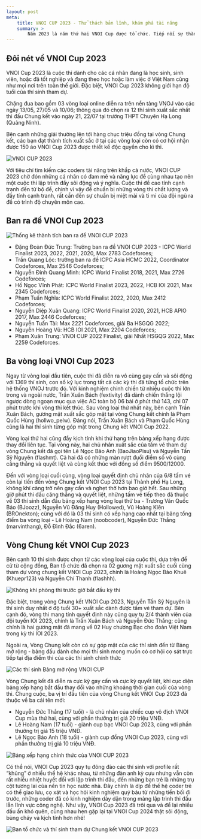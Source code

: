```yaml
---
layout: post
meta:
    title: VNOI CUP 2023 - Thử thách bản lĩnh, khám phá tài năng
    summary: >
        Năm 2023 là năm thứ hai VNOI Cup được tổ chức. Tiếp nối sự thành công của mùa đầu tiên, VNOI Cup 2023 khởi động với mục đích tìm kiếm những tài năng lập trình trẻ Việt Nam. Trải qua ba vòng loại đầy cam go và vòng Chung kết vô cùng gay cấn, chủ nhân của chiếc cup vô địch VNOI Cup 2023 danh giá đã lộ diện. Hãy cùng điểm lại chặng đường tìm ra những gương mặt xuất sắc trong cuộc thi này nhé!
---
```


## Đôi nét về VNOI Cup 2023

VNOI Cup 2023 là cuộc thi dành cho các cá nhân đang là học sinh, sinh viên, hoặc đã tốt nghiệp và đang theo học hoặc làm việc ở Việt Nam cũng như mọi nơi trên toàn thế giới. Đặc biệt, VNOI Cup 2023 không giới hạn độ tuổi của thí sinh tham dự.

Chặng đua bao gồm 03 vòng loại online diễn ra trên nền tảng VNOJ vào các ngày 13/05, 27/05 và 10/06; thông qua đó chọn ra 12 thí sinh xuất sắc nhất thi đấu Chung kết vào ngày 21, 22/07 tại trường THPT Chuyên Hạ Long (Quảng Ninh).

Bên cạnh những giải thưởng lên tới hàng chục triệu đồng tại vòng Chung kết, các bạn đạt thành tích xuất sắc ở tại các vòng loại còn có cơ hội nhận được 150 áo VNOI Cup 2023 được thiết kế độc quyền cho kì thi. 

![VNOI CUP 2023](../assets/vnoi-cup/image1.jpg)

Với tiêu chí tìm kiếm các coders tài năng trên khắp cả nước, VNOI CUP 2023 chờ đón những cá nhân có đam mê và năng lực để cùng nhau tạo nên một cuộc thi lập trình đầy sôi động và ý nghĩa. Cuộc thi đề cao tính cạnh tranh đến từ bộ đề, chính vì vậy để chuẩn bị những vòng thi chất lượng và đầy tính cạnh tranh, rất cần đến sự chuẩn bị miệt mài và tỉ mỉ của đội ngũ ra đề có trình độ chuyên môn cao.

## Ban ra đề VNOI Cup 2023
    
![Thống kê thành tích ban ra đề VNOI CUP 2023](../assets/vnoi-cup/image4.png)
- Đặng Đoàn Đức Trung: Trưởng ban ra đề VNOI CUP 2023 - ICPC World Finalist 2023, 2022, 2021, 2020, Max 2783 Codeforces;
- Trần Quang Lộc: trưởng ban ra đề ICPC Asia HCMC 2022, Coordinator Codeforces, Max 2546 Codeforces;
- Nguyễn Đinh Quang Minh: ICPC World Finalist 2018, 2021, Max 2726 Codeforces;
- Hồ Ngọc Vĩnh Phát: ICPC World Finalist 2023, 2022, HCB IOI 2021, Max 2345 Codeforces;
- Phạm Tuấn Nghĩa: ICPC World Finalist 2022, 2020, Max 2412 Codeforces;
- Nguyễn Diệp Xuân Quang: ICPC World Finalist 2020, 2021, HCB APIO 2017, Max 2446 Codeforces;
- Nguyễn Tuấn Tài: Max 2221 Codeforces, giải Ba HSGQG 2022;
- Nguyễn Hoàng Vũ: HCB IOI 2021, Max 2204 Codeforces;
- Phạm Xuân Trung: VNOI CUP 2022 Finalist, giải Nhất HSGQG 2022, Max 2259 Codeforces.

## Ba vòng loại VNOI Cup 2023

Ngay từ vòng loại đầu tiên, cuộc thi đã diễn ra vô cùng gay cấn và sôi động với 1369 thí sinh, con số kỷ lục trong tất cả các kỳ thi đã từng tổ chức trên hệ thống VNOJ trước đó. Với kinh nghiệm chinh chiến từ nhiều cuộc thi lớn trong và ngoài nước, Trần Xuân Bách (fextivity) đã dành chiến thắng lội ngược dòng ngoạn mục qua việc AC toàn bộ 06 bài ở phút thứ 143, chỉ 07 phút trước khi vòng thi kết thúc. Sau vòng loại thứ nhất này, bên cạnh Trần Xuân Bách, gương mặt xuất sắc góp mặt tại vòng Chung kết chính là Phạm Quốc Hùng (hollwo_pelw). Đáng nói, Trần Xuân Bách và Phạm Quốc Hùng cũng là hai thí sinh từng góp mặt trong Chung kết VNOI Cup 2022. 

Vòng loại thứ hai cũng đầy kịch tính khi thứ hạng trên bảng xếp hạng được thay đổi liên tục. Tại vòng này, hai chủ nhân xuất sắc của tấm vé tham dự vòng Chung kết đã gọi tên Lê Ngọc Bảo Anh (BaoJiaoPisu) và Nguyễn Tấn Sỹ Nguyên (flashmt). Cả hai đã có những màn rượt đuổi điểm số vô cùng căng thẳng và quyết liệt và cùng kết thúc với đồng số điểm 9500/12000. 

Đến với vòng loại cuối cùng, vòng loại quyết định chủ nhân của 6/8 tấm vé còn lại tiến đến vòng Chung kết VNOI Cup 2023 tại Thành phố Hạ Long, không khí càng trở nên gay cấn và nghẹt thở hơn bao giờ hết. Sau những giờ phút thi đấu căng thẳng và quyết liệt, những tấm vé tiếp theo đã thuộc về 03 thí sinh dẫn đầu bảng xếp hạng vòng loại thứ ba - Trương Văn Quốc Bảo (BJoozz), Nguyễn Vũ Đăng Huy (Hollowed), Vũ Hoàng Kiên (BROnekton); cùng với đó là 03 thí sinh có xếp hạng cao nhất tại bảng tổng điểm ba vòng loại - Lê Hoàng Nam (noobcoder), Nguyễn Đức Thắng (marvinthang), Đỗ Đình Đắc (6aren).

## Vòng Chung kết VNOI Cup 2023

Bên cạnh 10 thí sinh được chọn từ các vòng loại của cuộc thi, dựa trên đề cử từ cộng đồng, Ban tổ chức đã chọn ra 02 gương mặt xuất sắc cuối cùng tham dự vòng chung kết VNOI Cup 2023, chính là Hoàng Ngọc Bảo Khuê (Khuepr123) và Nguyễn Chí Thanh (flashhh).

![Không khí phòng thi trước giờ bắt đầu kỳ thi](../assets/vnoi-cup/image3.jpg)

Đặc biệt, trong vòng Chung kết VNOI Cup 2023, Nguyễn Tấn Sỹ Nguyên là thí sinh duy nhất ở độ tuổi 30+ xuất sắc dành được tấm vé tham dự. Bên cạnh đó, vòng thi mang tính quyết định này cũng quy tụ 2/4 thành viên của đội tuyển IOI 2023, chính là Trần Xuân Bách và Nguyễn Đức Thắng; cũng chính là hai gương mặt đã mang về 02 Huy chương Bạc cho đoàn Việt Nam trong kỳ thi IOI 2023. 

Ngoài ra, Vòng Chung kết còn có sự góp mặt của các thí sinh đến từ Bảng mở rộng - bảng đấu dành cho mọi thí sinh mong muốn có cơ hội cọ sát trực tiếp tại địa điểm thi của các thí sinh chính thức

![Các thí sinh Bảng mở rộng VNOI CUP](../assets/vnoi-cup/image6.jpg)

Vòng Chung kết đã diễn ra cực kỳ gay cấn và cực kỳ quyết liệt, khi cục diện bảng xếp hạng bắt đầu thay đổi vào những khoảng thời gian cuối của vòng thi. Chung cuộc, ba vị trí đầu tiên của vòng Chung kết VNOI Cup 2023 đã thuộc về ba cái tên mới:

- Nguyễn Đức Thắng (17 tuổi) - là chủ nhân của chiếc cup vô địch VNOI Cup mùa thứ hai, cùng với phần thưởng trị giá 20 triệu VNĐ.
- Lê Hoàng Nam (17 tuổi) - giành cup bạc VNOI Cup 2023, cùng với phần thưởng trị giá 15 triệu VNĐ.
- Lê Ngọc Bảo Anh (18 tuổi) - giành cup đồng VNOI Cup 2023, cùng với phần thưởng trị giá 10 triệu VNĐ.

![Bảng xếp hạng chính thức của VNOI CUP 2023](../assets/vnoi-cup/image5.png)

Có thể nói, VNOI Cup 2023 quy tụ đông đảo các thí sinh với profile rất “khủng” ở nhiều thế hệ khác nhau, từ những đàn anh kỳ cựu nhưng vẫn còn rất nhiều nhiệt huyết đối với lập trình thi đấu, đến những bạn trẻ là những trụ cột tương lai của nền tin học nước nhà. Đây chính là dịp để thế hệ coder trẻ có thể giao lưu, cọ xát và học hỏi kinh nghiệm quý báu từ những tiền bối đi trước, những coder đã có kinh nghiệm dày dặn trong mảng lập trình thi đấu lẫn lĩnh vực công nghệ. Như vậy, VNOI Cup 2023 đã trôi qua và để lại nhiều dấu ấn khó quên, cùng nhau hẹn gặp lại tại VNOI Cup 2024 thật sôi động, bùng cháy và kịch tính hơn nhé!

![Ban tổ chức và thí sinh tham dự Chung kết VNOI CUP 2023](../assets/vnoi-cup/image7.jpg)

